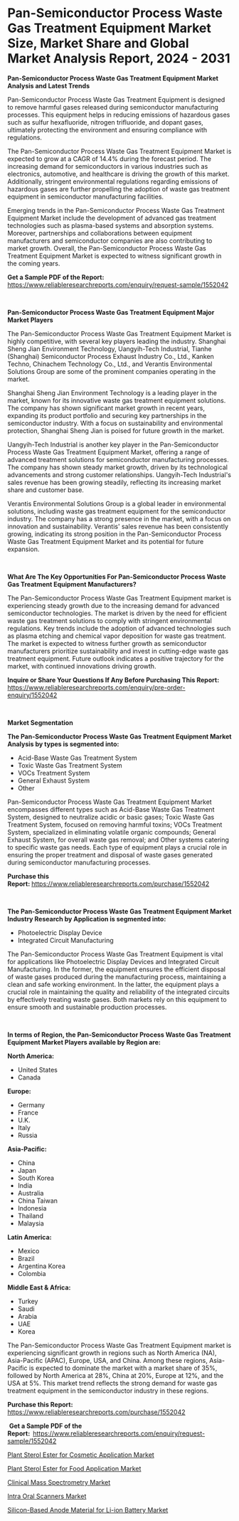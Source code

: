 <p><h1>Pan-Semiconductor Process Waste Gas Treatment Equipment Market Size, Market Share and Global Market Analysis Report, 2024 - 2031</h1></p><p><strong>Pan-Semiconductor Process Waste Gas Treatment Equipment Market Analysis and Latest Trends</strong></p>
<p><p>Pan-Semiconductor Process Waste Gas Treatment Equipment is designed to remove harmful gases released during semiconductor manufacturing processes. This equipment helps in reducing emissions of hazardous gases such as sulfur hexafluoride, nitrogen trifluoride, and dopant gases, ultimately protecting the environment and ensuring compliance with regulations.</p><p>The Pan-Semiconductor Process Waste Gas Treatment Equipment Market is expected to grow at a CAGR of 14.4% during the forecast period. The increasing demand for semiconductors in various industries such as electronics, automotive, and healthcare is driving the growth of this market. Additionally, stringent environmental regulations regarding emissions of hazardous gases are further propelling the adoption of waste gas treatment equipment in semiconductor manufacturing facilities.</p><p>Emerging trends in the Pan-Semiconductor Process Waste Gas Treatment Equipment Market include the development of advanced gas treatment technologies such as plasma-based systems and absorption systems. Moreover, partnerships and collaborations between equipment manufacturers and semiconductor companies are also contributing to market growth. Overall, the Pan-Semiconductor Process Waste Gas Treatment Equipment Market is expected to witness significant growth in the coming years.</p></p>
<p><strong>Get a Sample PDF of the Report:&nbsp;</strong> <a href="https://www.reliableresearchreports.com/enquiry/request-sample/1552042">https://www.reliableresearchreports.com/enquiry/request-sample/1552042</a></p>
<p>&nbsp;</p>
<p><strong>Pan-Semiconductor Process Waste Gas Treatment Equipment Major Market Players</strong></p>
<p><p>The Pan-Semiconductor Process Waste Gas Treatment Equipment Market is highly competitive, with several key players leading the industry. Shanghai Sheng Jian Environment Technology, Uangyih-Tech Industrial, Tianhe (Shanghai) Semiconductor Process Exhaust Industry Co., Ltd., Kanken Techno, Chinachem Technology Co., Ltd., and Verantis Environmental Solutions Group are some of the prominent companies operating in the market.</p><p>Shanghai Sheng Jian Environment Technology is a leading player in the market, known for its innovative waste gas treatment equipment solutions. The company has shown significant market growth in recent years, expanding its product portfolio and securing key partnerships in the semiconductor industry. With a focus on sustainability and environmental protection, Shanghai Sheng Jian is poised for future growth in the market.</p><p>Uangyih-Tech Industrial is another key player in the Pan-Semiconductor Process Waste Gas Treatment Equipment Market, offering a range of advanced treatment solutions for semiconductor manufacturing processes. The company has shown steady market growth, driven by its technological advancements and strong customer relationships. Uangyih-Tech Industrial's sales revenue has been growing steadily, reflecting its increasing market share and customer base.</p><p>Verantis Environmental Solutions Group is a global leader in environmental solutions, including waste gas treatment equipment for the semiconductor industry. The company has a strong presence in the market, with a focus on innovation and sustainability. Verantis' sales revenue has been consistently growing, indicating its strong position in the Pan-Semiconductor Process Waste Gas Treatment Equipment Market and its potential for future expansion.</p></p>
<p>&nbsp;</p>
<p><strong>What Are The Key Opportunities For Pan-Semiconductor Process Waste Gas Treatment Equipment Manufacturers?</strong></p>
<p><p>The Pan-Semiconductor Process Waste Gas Treatment Equipment market is experiencing steady growth due to the increasing demand for advanced semiconductor technologies. The market is driven by the need for efficient waste gas treatment solutions to comply with stringent environmental regulations. Key trends include the adoption of advanced technologies such as plasma etching and chemical vapor deposition for waste gas treatment. The market is expected to witness further growth as semiconductor manufacturers prioritize sustainability and invest in cutting-edge waste gas treatment equipment. Future outlook indicates a positive trajectory for the market, with continued innovations driving growth.</p></p>
<p><strong>Inquire or Share Your Questions If Any Before Purchasing This Report:</strong> <a href="https://www.reliableresearchreports.com/enquiry/pre-order-enquiry/1552042">https://www.reliableresearchreports.com/enquiry/pre-order-enquiry/1552042</a></p>
<p>&nbsp;</p>
<p><strong>Market Segmentation</strong></p>
<p><strong>The Pan-Semiconductor Process Waste Gas Treatment Equipment Market Analysis by types is segmented into:</strong></p>
<p><ul><li>Acid-Base Waste Gas Treatment System</li><li>Toxic Waste Gas Treatment System</li><li>VOCs Treatment System</li><li>General Exhaust System</li><li>Other</li></ul></p>
<p><p>Pan-Semiconductor Process Waste Gas Treatment Equipment Market encompasses different types such as Acid-Base Waste Gas Treatment System, designed to neutralize acidic or basic gases; Toxic Waste Gas Treatment System, focused on removing harmful toxins; VOCs Treatment System, specialized in eliminating volatile organic compounds; General Exhaust System, for overall waste gas removal; and Other systems catering to specific waste gas needs. Each type of equipment plays a crucial role in ensuring the proper treatment and disposal of waste gases generated during semiconductor manufacturing processes.</p></p>
<p><strong>Purchase this Report:&nbsp;</strong><a href="https://www.reliableresearchreports.com/purchase/1552042">https://www.reliableresearchreports.com/purchase/1552042</a></p>
<p>&nbsp;</p>
<p><strong>The Pan-Semiconductor Process Waste Gas Treatment Equipment Market Industry Research by Application is segmented into:</strong></p>
<p><ul><li>Photoelectric Display Device</li><li>Integrated Circuit Manufacturing</li></ul></p>
<p><p>The Pan-Semiconductor Process Waste Gas Treatment Equipment is vital for applications like Photoelectric Display Devices and Integrated Circuit Manufacturing. In the former, the equipment ensures the efficient disposal of waste gases produced during the manufacturing process, maintaining a clean and safe working environment. In the latter, the equipment plays a crucial role in maintaining the quality and reliability of the integrated circuits by effectively treating waste gases. Both markets rely on this equipment to ensure smooth and sustainable production processes.</p></p>
<p>&nbsp;</p>
<p><strong>In terms of Region, the Pan-Semiconductor Process Waste Gas Treatment Equipment Market Players available by Region are:</strong></p>
<p>
    <p> <strong> North America: </strong>
        <ul>
            <li>United States</li>
            <li>Canada</li>
        </ul>
        </p> 
    <p> <strong> Europe: </strong>
        <ul>
            <li>Germany</li>
            <li>France</li>
            <li>U.K.</li>
            <li>Italy</li>
            <li>Russia</li>
        </ul>
        </p> 
    <p> <strong> Asia-Pacific: </strong>
        <ul>
            <li>China</li>
            <li>Japan</li>
            <li>South Korea</li>
            <li>India</li>
            <li>Australia</li>
            <li>China Taiwan</li>
            <li>Indonesia</li>
            <li>Thailand</li>
            <li>Malaysia</li>
        </ul>
        </p> 
    <p> <strong> Latin America: </strong>
        <ul>
            <li>Mexico</li>
            <li>Brazil</li>
            <li>Argentina Korea</li>
            <li>Colombia</li>
        </ul>
        </p> 
    <p> <strong> Middle East & Africa: </strong>
        <ul>
            <li>Turkey</li>
            <li>Saudi</li>
            <li>Arabia</li>
            <li>UAE</li>
            <li>Korea</li>
        </ul>
    </p>
    </p>
<p><p>The Pan-Semiconductor Process Waste Gas Treatment Equipment market is experiencing significant growth in regions such as North America (NA), Asia-Pacific (APAC), Europe, USA, and China. Among these regions, Asia-Pacific is expected to dominate the market with a market share of 35%, followed by North America at 28%, China at 20%, Europe at 12%, and the USA at 5%. This market trend reflects the strong demand for waste gas treatment equipment in the semiconductor industry in these regions.</p></p>
<p><strong>Purchase this Report: </strong><a href="https://www.reliableresearchreports.com/purchase/1552042">https://www.reliableresearchreports.com/purchase/1552042</a></p>
<p>&nbsp;<strong>Get a Sample PDF of the Report:&nbsp;&nbsp;</strong><a href="https://www.reliableresearchreports.com/enquiry/request-sample/1552042">https://www.reliableresearchreports.com/enquiry/request-sample/1552042</a></p>
<p><strong></strong></p>
<p><p><a href="https://github.com/prosalinda88/Market-Research-Report-List-3/blob/main/plant-sterol-ester-for-cosmetic-application-market.md">Plant Sterol Ester for Cosmetic Application Market</a></p><p><a href="https://github.com/NorbertYates/Market-Research-Report-List-3/blob/main/plant-sterol-ester-for-food-application-market.md">Plant Sterol Ester for Food Application Market</a></p><p><a href="https://medium.com/@alicehanson1974/clinical-mass-spectrometry-market-report-reveals-the-latest-trends-and-growth-opportunities-of-this-94a1c8a0d1c7">Clinical Mass Spectrometry Market</a></p><p><a href="https://medium.com/@alicehanson1974/intra-oral-scanners-market-competitive-analysis-market-trends-and-forecast-to-2031-c45a6115c0ff">Intra Oral Scanners Market</a></p><p><a href="https://issuu.com/reportprime-2/docs/silicon-based-anode-material-for-li-ion-battery-ma">Silicon-Based Anode Material for Li-ion Battery Market</a></p></p>